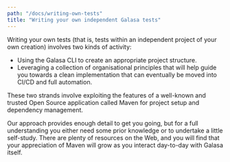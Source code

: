 ```yaml
---
path: "/docs/writing-own-tests"
title: "Writing your own independent Galasa tests"
---
```


Writing your own tests (that is, tests within an independent project of your own creation) involves two kinds of activity:

- Using the Galasa CLI to create an appropriate project structure.
- Leveraging a collection of organisational principles that will help guide you towards a clean implementation that can eventually be moved into CI/CD and full automation.

These two strands involve exploiting the features of a well-known and trusted Open Source application called Maven for project setup and dependency management.

Our approach provides enough detail to get you going, but for a full understanding you either need some prior knowledge or to undertake a little self-study. There are plenty of resources on the Web, and you will find that your appreciation of Maven will grow as you interact day-to-day with Galasa itself.
